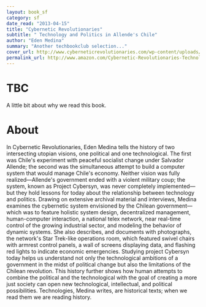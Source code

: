 ```yaml
---
layout: book_sf
category: sf
date_read: "2013-04-15"
title: "Cybernetic Revolutionaries"
subtitle: " Technology and Politics in Allende's Chile"
author: "Eden Medina"
summary: "Another techbookclub selection..."
cover_url: http://www.cyberneticrevolutionaries.com/wp-content/uploads/2011/10/cr_jkt-802x1024.jpg
permalink_url: http://www.amazon.com/Cybernetic-Revolutionaries-Technology-Politics-Allendes/dp/0262016494/
---
```


# TBC
A little bit about why we read this book.

# About
In Cybernetic Revolutionaries, Eden Medina tells the history of two intersecting utopian visions, one political and one technological. The first was Chile's experiment with peaceful socialist change under Salvador Allende; the second was the simultaneous attempt to build a computer system that would manage Chile's economy. Neither vision was fully realized—Allende's government ended with a violent military coup; the system, known as Project Cybersyn, was never completely implemented—but they hold lessons for today about the relationship between technology and politics. Drawing on extensive archival material and interviews, Medina examines the cybernetic system envisioned by the Chilean government—which was to feature holistic system design, decentralized management, human-computer interaction, a national telex network, near real-time control of the growing industrial sector, and modeling the behavior of dynamic systems. She also describes, and documents with photographs, the network's Star Trek-like operations room, which featured swivel chairs with armrest control panels, a wall of screens displaying data, and flashing red lights to indicate economic emergencies. Studying project Cybersyn today helps us understand not only the technological ambitions of a government in the midst of political change but also the limitations of the Chilean revolution. This history further shows how human attempts to combine the political and the technological with the goal of creating a more just society can open new technological, intellectual, and political possibilities. Technologies, Medina writes, are historical texts; when we read them we are reading history.
